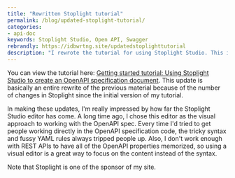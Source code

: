 ```yaml
---
title: "Rewritten Stoplight tutorial"
permalink: /blog/updated-stoplight-tutorial/
categories:
- api-doc
keywords: Stoplight Studio, Open API, Swagger
rebrandly: https://idbwrtng.site/updatedstoplighttutorial
description: "I rewrote the tutorial for using Stoplight Studio. This is one of the centerpieces in my API doc course because it provides an easy way to create an OpenAPI specification document, without having to be familiar with the OpenAPI syntax or YAML."
---
```


You can view the tutorial here: [Getting started tutorial: Using Stoplight Studio to create an OpenAPI specification document](/learnapidoc/pubapis_openapis_quickstart_stoplight.html). This update is basically an entire rewrite of the previous material because of the number of changes in Stoplight since the initial version of my tutorial.

In making these updates, I'm really impressed by how far the Stoplight Studio editor has come. A long time ago, I chose this editor as the visual approach to working with the OpenAPI spec. Every time I'd tried to get people working directly in the OpenAPI specification code, the tricky syntax and fussy YAML rules always tripped people up. Also, I don't work enough with REST APIs to have all of the OpenAPI properties memorized, so using a visual editor is a great way to focus on the content instead of the syntax.

Note that Stoplight is one of the sponsor of my site.
